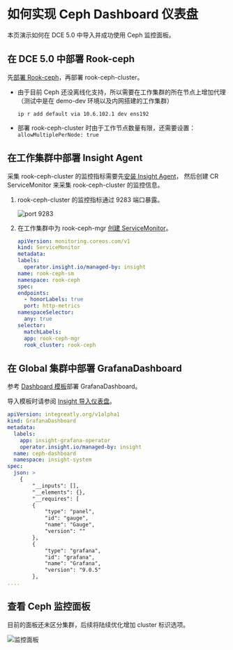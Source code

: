 # 如何实现 Ceph Dashboard 仪表盘

本页演示如何在 DCE 5.0 中导入并成功使用 Ceph 监控面板。

## 在 DCE 5.0 中部署 Rook-ceph

先[部署 Rook-ceph](./dce-rook-ceph.md)，再部署 rook-ceph-cluster。

- 由于目前 Ceph 还没离线化支持，所以需要在工作集群的所在节点上增加代理（测试中是在 demo-dev 环境以及内网搭建的工作集群）

    ```shell
    ip r add default via 10.6.102.1 dev ens192
    ```

- 部署 rook-ceph-cluster 时由于工作节点数量有限，还需要设置：`allowMultiplePerNode: true`

## 在工作集群中部署 Insight Agent

采集 rook-ceph-cluster 的监控指标需要先[安装 Insight Agent](../../insight/quickstart/install/install-agent.md)，
然后创建 CR ServiceMonitor 来采集 rook-ceph-cluster 的监控信息。

1. rook-ceph-cluster 的监控指标通过 9283 端口暴露。

    ![port 9283](https://docs.daocloud.io/daocloud-docs-images/docs/storage/solutions/images/agen01.png)

1. 在工作集群中为 rook-ceph-mgr [创建 ServiceMonitor](../../insight/user-guide/collection-manag/service-monitor.md#_3)。

    ```yaml
    apiVersion: monitoring.coreos.com/v1
    kind: ServiceMonitor
    metadata:
    labels:
      operator.insight.io/managed-by: insight
    name: rook-ceph-sm
    namespace: rook-ceph
    spec:
    endpoints:
      - honorLabels: true
      port: http-metrics
    namespaceSelector:
      any: true
    selector:
      matchLabels:
      app: rook-ceph-mgr
      rook_cluster: rook-ceph
    ```

## 在 Global 集群中部署 GrafanaDashboard

参考 [Dashboard 模板](https://grafana.com/grafana/dashboards/2842-ceph-cluster/)部署 GrafanaDashboard。

导入模板时请参阅 [Insight 导入仪表盘](../../insight/best-practice/import-dashboard.md)。

```yaml
apiVersion: integreatly.org/v1alpha1
kind: GrafanaDashboard
metadata:
  labels:
    app: insight-grafana-operator
    operator.insight.io/managed-by: insight
  name: ceph-dashboard
  namespace: insight-system
spec:
  json: >
    {
        "__inputs": [],
        "__elements": {},
        "__requires": [
        {
            "type": "panel",
            "id": "gauge",
            "name": "Gauge",
            "version": ""
        },
        {
            "type": "grafana",
            "id": "grafana",
            "name": "Grafana",
            "version": "9.0.5"
        },
....
```

## 查看 Ceph 监控面板

目前的面板还未区分集群，后续将陆续优化增加 cluster 标识选项。

![监控面板](https://docs.daocloud.io/daocloud-docs-images/docs/storage/solutions/images/dashboard01.png)
